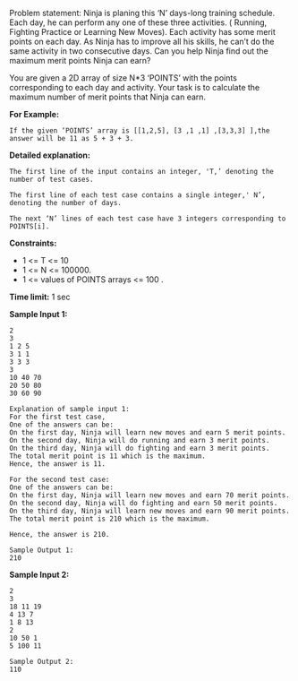 Problem statement:
Ninja is planing this ‘N’ days-long training schedule. Each day, he can perform any one of these three activities. (
Running, Fighting Practice or Learning New Moves). Each activity has some merit points on each day. As Ninja has to
improve all his skills, he can’t do the same activity in two consecutive days. Can you help Ninja find out the maximum
merit points Ninja can earn?

You are given a 2D array of size N*3 ‘POINTS’ with the points corresponding to each day and activity. Your task is to
calculate the maximum number of merit points that Ninja can earn.

**For Example:**

    If the given ‘POINTS’ array is [[1,2,5], [3 ,1 ,1] ,[3,3,3] ],the answer will be 11 as 5 + 3 + 3.

**Detailed explanation:**

    The first line of the input contains an integer, 'T,’ denoting the number of test cases.
    
    The first line of each test case contains a single integer,' N’, denoting the number of days.
    
    The next ‘N’ lines of each test case have 3 integers corresponding to POINTS[i].

**Constraints:**

- 1 <= T <= 10
- 1 <= N <= 100000.
- 1 <= values of POINTS arrays <= 100 .

**Time limit:** 1 sec

**Sample Input 1:**

    2
    3
    1 2 5
    3 1 1
    3 3 3
    3
    10 40 70
    20 50 80
    30 60 90

    Explanation of sample input 1:
    For the first test case,
    One of the answers can be:
    On the first day, Ninja will learn new moves and earn 5 merit points.
    On the second day, Ninja will do running and earn 3 merit points.
    On the third day, Ninja will do fighting and earn 3 merit points.
    The total merit point is 11 which is the maximum.
    Hence, the answer is 11.

    For the second test case:
    One of the answers can be:
    On the first day, Ninja will learn new moves and earn 70 merit points.
    On the second day, Ninja will do fighting and earn 50 merit points.
    On the third day, Ninja will learn new moves and earn 90 merit points.
    The total merit point is 210 which is the maximum.
    
    Hence, the answer is 210.
    
    Sample Output 1:
    210

**Sample Input 2:**

    2
    3
    18 11 19
    4 13 7
    1 8 13
    2
    10 50 1
    5 100 11
    
    Sample Output 2:
    110
